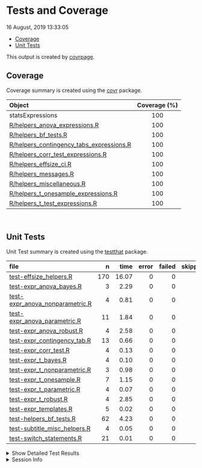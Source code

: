 Tests and Coverage
================
16 August, 2019 13:33:05

  - [Coverage](#coverage)
  - [Unit Tests](#unit-tests)

This output is created by
[covrpage](https://github.com/metrumresearchgroup/covrpage).

## Coverage

Coverage summary is created using the
[covr](https://github.com/r-lib/covr) package.

| Object                                                                                     | Coverage (%) |
| :----------------------------------------------------------------------------------------- | :----------: |
| statsExpressions                                                                           |     100      |
| [R/helpers\_anova\_expressions.R](../R/helpers_anova_expressions.R)                        |     100      |
| [R/helpers\_bf\_tests.R](../R/helpers_bf_tests.R)                                          |     100      |
| [R/helpers\_contingency\_tabs\_expressions.R](../R/helpers_contingency_tabs_expressions.R) |     100      |
| [R/helpers\_corr\_test\_expressions.R](../R/helpers_corr_test_expressions.R)               |     100      |
| [R/helpers\_effsize\_ci.R](../R/helpers_effsize_ci.R)                                      |     100      |
| [R/helpers\_messages.R](../R/helpers_messages.R)                                           |     100      |
| [R/helpers\_miscellaneous.R](../R/helpers_miscellaneous.R)                                 |     100      |
| [R/helpers\_t\_onesample\_expressions.R](../R/helpers_t_onesample_expressions.R)           |     100      |
| [R/helpers\_t\_test\_expressions.R](../R/helpers_t_test_expressions.R)                     |     100      |

<br>

## Unit Tests

Unit Test summary is created using the
[testthat](https://github.com/r-lib/testthat) package.

| file                                                                          |   n |  time | error | failed | skipped | warning |
| :---------------------------------------------------------------------------- | --: | ----: | ----: | -----: | ------: | ------: |
| [test-effsize\_helpers.R](testthat/test-effsize_helpers.R)                    | 170 | 16.07 |     0 |      0 |       0 |       0 |
| [test-expr\_anova\_bayes.R](testthat/test-expr_anova_bayes.R)                 |   3 |  2.29 |     0 |      0 |       0 |       0 |
| [test-expr\_anova\_nonparametric.R](testthat/test-expr_anova_nonparametric.R) |   4 |  0.81 |     0 |      0 |       0 |       0 |
| [test-expr\_anova\_parametric.R](testthat/test-expr_anova_parametric.R)       |  11 |  1.84 |     0 |      0 |       0 |       0 |
| [test-expr\_anova\_robust.R](testthat/test-expr_anova_robust.R)               |   4 |  2.58 |     0 |      0 |       0 |       0 |
| [test-expr\_contingency\_tab.R](testthat/test-expr_contingency_tab.R)         |  13 |  0.66 |     0 |      0 |       0 |       0 |
| [test-expr\_corr\_test.R](testthat/test-expr_corr_test.R)                     |   4 |  0.13 |     0 |      0 |       0 |       0 |
| [test-expr\_t\_bayes.R](testthat/test-expr_t_bayes.R)                         |   4 |  0.10 |     0 |      0 |       0 |       0 |
| [test-expr\_t\_nonparametric.R](testthat/test-expr_t_nonparametric.R)         |   3 |  0.98 |     0 |      0 |       0 |       0 |
| [test-expr\_t\_onesample.R](testthat/test-expr_t_onesample.R)                 |   7 |  1.15 |     0 |      0 |       0 |       0 |
| [test-expr\_t\_parametric.R](testthat/test-expr_t_parametric.R)               |   4 |  0.07 |     0 |      0 |       0 |       0 |
| [test-expr\_t\_robust.R](testthat/test-expr_t_robust.R)                       |   4 |  2.85 |     0 |      0 |       0 |       0 |
| [test-expr\_templates.R](testthat/test-expr_templates.R)                      |   5 |  0.02 |     0 |      0 |       0 |       0 |
| [test-helpers\_bf\_tests.R](testthat/test-helpers_bf_tests.R)                 |  62 |  4.23 |     0 |      0 |       0 |       0 |
| [test-subtitle\_misc\_helpers.R](testthat/test-subtitle_misc_helpers.R)       |   4 |  0.05 |     0 |      0 |       0 |       0 |
| [test-switch\_statements.R](testthat/test-switch_statements.R)                |  21 |  0.01 |     0 |      0 |       0 |       0 |

<details closed>

<summary> Show Detailed Test Results </summary>

| file                                                                               | context                                    | test                                                                  | status |  n |  time |
| :--------------------------------------------------------------------------------- | :----------------------------------------- | :-------------------------------------------------------------------- | :----- | -: | ----: |
| [test-effsize\_helpers.R](testthat/test-effsize_helpers.R#L11)                     | effsize\_t\_parametric                     | effsize works for Cohen’s d and Hedge’s g (between - without NA)      | PASS   | 29 |  0.03 |
| [test-effsize\_helpers.R](testthat/test-effsize_helpers.R#L181_L184)               | effsize\_t\_parametric                     | effsize works for Cohen’s d and Hedge’s g (between - with NA)         | PASS   | 24 |  0.03 |
| [test-effsize\_helpers.R](testthat/test-effsize_helpers.R#L329_L335)               | effsize\_t\_parametric                     | effsize works for Cohen’s d and Hedge’s g (within - without NA)       | PASS   | 26 |  0.03 |
| [test-effsize\_helpers.R](testthat/test-effsize_helpers.R#L534_L543)               | effsize\_t\_parametric                     | effsize works for Cohen’s d and Hedge’s g (within - with NA)          | PASS   | 23 |  0.07 |
| [test-effsize\_helpers.R](testthat/test-effsize_helpers.R#L756)                    | effsize\_t\_parametric                     | effsize works for one sample test                                     | PASS   | 14 |  0.01 |
| [test-effsize\_helpers.R](testthat/test-effsize_helpers.R#L827)                    | t1way\_ci                                  | t1way\_ci works                                                       | PASS   | 13 | 14.52 |
| [test-effsize\_helpers.R](testthat/test-effsize_helpers.R#L1006)                   | test\_yuend\_ci                            | Yuen’s test on trimmed means for dependent samples works              | PASS   | 18 |  1.09 |
| [test-effsize\_helpers.R](testthat/test-effsize_helpers.R#L1096)                   | robcor\_ci                                 | robcor\_ci works                                                      | PASS   | 23 |  0.29 |
| [test-expr\_anova\_bayes.R](testthat/test-expr_anova_bayes.R#L38)                  | expr\_anova\_bayes                         | expr\_anova\_bayes works (between-subjects)                           | PASS   |  1 |  0.04 |
| [test-expr\_anova\_bayes.R](testthat/test-expr_anova_bayes.R#L78)                  | expr\_anova\_bayes                         | expr\_anova\_bayes works (within-subjects)                            | PASS   |  1 |  0.23 |
| [test-expr\_anova\_bayes.R](testthat/test-expr_anova_bayes.R#L118)                 | expr\_anova\_bayes                         | expr\_anova\_bayes works (within-subjects) - with NA                  | PASS   |  1 |  2.02 |
| [test-expr\_anova\_nonparametric.R](testthat/test-expr_anova_nonparametric.R#L56)  | expr\_anova\_nonparametric                 | between-subjects - data with and without NAs                          | PASS   |  2 |  0.29 |
| [test-expr\_anova\_nonparametric.R](testthat/test-expr_anova_nonparametric.R#L161) | expr\_anova\_nonparametric                 | within-subjects - data with and without NAs                           | PASS   |  2 |  0.52 |
| [test-expr\_anova\_parametric.R](testthat/test-expr_anova_parametric.R#L57)        | expr\_anova\_parametric - between-subjects | parametric anova subtitles work (without NAs)                         | PASS   |  1 |  0.03 |
| [test-expr\_anova\_parametric.R](testthat/test-expr_anova_parametric.R#L130)       | expr\_anova\_parametric - between-subjects | parametric anova subtitles work (with NAs)                            | PASS   |  1 |  0.45 |
| [test-expr\_anova\_parametric.R](testthat/test-expr_anova_parametric.R#L189)       | expr\_anova\_parametric - between-subjects | parametric anova subtitles with partial omega-squared                 | PASS   |  1 |  0.10 |
| [test-expr\_anova\_parametric.R](testthat/test-expr_anova_parametric.R#L249)       | expr\_anova\_parametric - between-subjects | parametric anova subtitles with partial eta-squared and data with NAs | PASS   |  1 |  0.03 |
| [test-expr\_anova\_parametric.R](testthat/test-expr_anova_parametric.R#L360)       | expr\_anova\_parametric - between-subjects | parametric anova subtitles with partial eta-squared and data with NAs | PASS   |  2 |  0.12 |
| [test-expr\_anova\_parametric.R](testthat/test-expr_anova_parametric.R#L425)       | expr\_anova\_parametric - within-subjects  | parametric anova subtitles work (without NAs)                         | PASS   |  1 |  0.42 |
| [test-expr\_anova\_parametric.R](testthat/test-expr_anova_parametric.R#L485)       | expr\_anova\_parametric - within-subjects  | parametric anova subtitles work (with NAs)                            | PASS   |  2 |  0.21 |
| [test-expr\_anova\_parametric.R](testthat/test-expr_anova_parametric.R#L596)       | expr\_anova\_parametric - within-subjects  | parametric anova subtitles work (catch bad data)                      | PASS   |  1 |  0.39 |
| [test-expr\_anova\_parametric.R](testthat/test-expr_anova_parametric.R#L673_L703)  | expr\_anova\_parametric - within-subjects  | checking warning message when too few obs                             | PASS   |  1 |  0.09 |
| [test-expr\_anova\_robust.R](testthat/test-expr_anova_robust.R#L58)                | expr\_anova\_robust                        | expr\_anova\_robust works - between-subjects                          | PASS   |  2 |  2.53 |
| [test-expr\_anova\_robust.R](testthat/test-expr_anova_robust.R#L155)               | expr\_anova\_robust                        | expr\_anova\_robust works - within-subjects                           | PASS   |  2 |  0.05 |
| [test-expr\_contingency\_tab.R](testthat/test-expr_contingency_tab.R#L60)          | expr\_contingency\_tab                     | expr\_contingency\_tab works - data without NAs                       | PASS   |  2 |  0.28 |
| [test-expr\_contingency\_tab.R](testthat/test-expr_contingency_tab.R#L176)         | expr\_contingency\_tab                     | expr\_contingency\_tab works - data with NAs                          | PASS   |  1 |  0.03 |
| [test-expr\_contingency\_tab.R](testthat/test-expr_contingency_tab.R#L260)         | expr\_contingency\_tab\_paired             | paired expr\_contingency\_tab works - counts data without NAs         | PASS   |  1 |  0.05 |
| [test-expr\_contingency\_tab.R](testthat/test-expr_contingency_tab.R#L359)         | expr\_contingency\_tab\_paired             | paired expr\_contingency\_tab works - with NAs                        | PASS   |  1 |  0.05 |
| [test-expr\_contingency\_tab.R](testthat/test-expr_contingency_tab.R#L442)         | expr\_contingency\_tab\_paired             | paired data 4-by-4                                                    | PASS   |  1 |  0.06 |
| [test-expr\_contingency\_tab.R](testthat/test-expr_contingency_tab.R#L502)         | expr\_contingency\_tab\_gof                | Goodness of Fit expr\_contingency\_tab works without counts           | PASS   |  2 |  0.07 |
| [test-expr\_contingency\_tab.R](testthat/test-expr_contingency_tab.R#L599)         | expr\_contingency\_tab\_gof                | Goodness of Fit expr\_contingency\_tab works with counts              | PASS   |  1 |  0.06 |
| [test-expr\_contingency\_tab.R](testthat/test-expr_contingency_tab.R#L653)         | expr\_contingency\_tab\_gof                | works with dataframes with NAs and with ratio                         | PASS   |  1 |  0.03 |
| [test-expr\_contingency\_tab.R](testthat/test-expr_contingency_tab.R#L668_L671)    | expr\_contingency\_tab\_gof                | works even in edge cases                                              | PASS   |  3 |  0.03 |
| [test-expr\_corr\_test.R](testthat/test-expr_corr_test.R#L54)                      | expr\_corr\_test                           | expr\_corr\_test works - nonparametric                                | PASS   |  1 |  0.08 |
| [test-expr\_corr\_test.R](testthat/test-expr_corr_test.R#L112)                     | expr\_corr\_test                           | expr\_corr\_test works - parametric                                   | PASS   |  1 |  0.02 |
| [test-expr\_corr\_test.R](testthat/test-expr_corr_test.R#L169)                     | expr\_corr\_test                           | expr\_corr\_test works - robust                                       | PASS   |  1 |  0.01 |
| [test-expr\_corr\_test.R](testthat/test-expr_corr_test.R#L211)                     | expr\_corr\_test                           | expr\_corr\_test works - bayes                                        | PASS   |  1 |  0.02 |
| [test-expr\_t\_bayes.R](testthat/test-expr_t_bayes.R#L42)                          | expr\_t\_bayes                             | expr\_t\_bayes works - between-subjects design                        | PASS   |  1 |  0.02 |
| [test-expr\_t\_bayes.R](testthat/test-expr_t_bayes.R#L83)                          | expr\_t\_bayes                             | expr\_t\_bayes works - between-subjects design - with NA              | PASS   |  1 |  0.01 |
| [test-expr\_t\_bayes.R](testthat/test-expr_t_bayes.R#L160)                         | expr\_t\_bayes                             | expr\_t\_bayes\_paired works - within-subjects design                 | PASS   |  1 |  0.04 |
| [test-expr\_t\_bayes.R](testthat/test-expr_t_bayes.R#L199)                         | expr\_t\_bayes                             | expr\_t\_bayes\_paired works - within-subjects design - with NA       | PASS   |  1 |  0.03 |
| [test-expr\_t\_nonparametric.R](testthat/test-expr_t_nonparametric.R#L51)          | expr\_t\_nonparametric                     | expr\_t\_nonparametric works - between-subjects design                | PASS   |  1 |  0.72 |
| [test-expr\_t\_nonparametric.R](testthat/test-expr_t_nonparametric.R#L97_L101)     | expr\_t\_nonparametric                     | expr\_t\_nonparametric works - within-subjects design                 | PASS   |  2 |  0.26 |
| [test-expr\_t\_onesample.R](testthat/test-expr_t_onesample.R#L198)                 | expr\_t\_onesample                         | expr\_t\_onesample parametric works                                   | PASS   |  4 |  0.04 |
| [test-expr\_t\_onesample.R](testthat/test-expr_t_onesample.R#L255)                 | expr\_t\_onesample                         | expr\_t\_onesample non-parametric works                               | PASS   |  1 |  1.07 |
| [test-expr\_t\_onesample.R](testthat/test-expr_t_onesample.R#L305)                 | expr\_t\_onesample                         | expr\_t\_onesample robust works                                       | PASS   |  1 |  0.03 |
| [test-expr\_t\_onesample.R](testthat/test-expr_t_onesample.R#L346)                 | expr\_t\_onesample                         | expr\_t\_onesample bayes factor works                                 | PASS   |  1 |  0.01 |
| [test-expr\_t\_parametric.R](testthat/test-expr_t_parametric.R#L61)                | expr\_t\_parametric                        | parametric t-test works (between-subjects without NAs)                | PASS   |  1 |  0.02 |
| [test-expr\_t\_parametric.R](testthat/test-expr_t_parametric.R#L125)               | expr\_t\_parametric                        | parametric t-test works (between-subjects with NAs)                   | PASS   |  1 |  0.00 |
| [test-expr\_t\_parametric.R](testthat/test-expr_t_parametric.R#L183)               | expr\_t\_parametric                        | parametric t-test works (within-subjects without NAs)                 | PASS   |  1 |  0.03 |
| [test-expr\_t\_parametric.R](testthat/test-expr_t_parametric.R#L239)               | expr\_t\_parametric                        | parametric t-test works (within-subjects with NAs)                    | PASS   |  1 |  0.02 |
| [test-expr\_t\_robust.R](testthat/test-expr_t_robust.R#L54)                        | expr\_t\_robust                            | expr\_t\_robust - within-subjects - without NAs                       | PASS   |  2 |  1.57 |
| [test-expr\_t\_robust.R](testthat/test-expr_t_robust.R#L128)                       | expr\_t\_robust                            | expr\_t\_robust - within-subjects - with NAs                          | PASS   |  1 |  0.83 |
| [test-expr\_t\_robust.R](testthat/test-expr_t_robust.R#L183)                       | expr\_t\_robust                            | expr\_t\_robust - between-subjects - without NAs                      | PASS   |  1 |  0.45 |
| [test-expr\_templates.R](testthat/test-expr_templates.R#L56)                       | expr\_templates                            | checking if subtitle template works without any parameter             | PASS   |  1 |  0.00 |
| [test-expr\_templates.R](testthat/test-expr_templates.R#L116)                      | expr\_templates                            | checking if subtitle template works with a single parameter           | PASS   |  2 |  0.00 |
| [test-expr\_templates.R](testthat/test-expr_templates.R#L197)                      | expr\_templates                            | checking if subtitle template works with two parameters               | PASS   |  2 |  0.02 |
| [test-helpers\_bf\_tests.R](testthat/test-helpers_bf_tests.R#L20)                  | helpers\_bf\_tests                         | bayes factor (correlation)                                            | PASS   |  5 |  0.02 |
| [test-helpers\_bf\_tests.R](testthat/test-helpers_bf_tests.R#L57)                  | helpers\_bf\_tests                         | bayes factor (independent samples t-test)                             | PASS   |  6 |  0.03 |
| [test-helpers\_bf\_tests.R](testthat/test-helpers_bf_tests.R#L103)                 | helpers\_bf\_tests                         | bayes factor (paired t-test)                                          | PASS   |  7 |  0.04 |
| [test-helpers\_bf\_tests.R](testthat/test-helpers_bf_tests.R#L144)                 | helpers\_bf\_tests                         | bayes factor (one sample t-test)                                      | PASS   |  7 |  0.02 |
| [test-helpers\_bf\_tests.R](testthat/test-helpers_bf_tests.R#L210)                 | helpers\_bf\_tests                         | bayes factor (between-subjects - anova)                               | PASS   |  9 |  0.09 |
| [test-helpers\_bf\_tests.R](testthat/test-helpers_bf_tests.R#L318)                 | helpers\_bf\_tests                         | bayes factor (within-subjects - anova)                                | PASS   |  9 |  0.71 |
| [test-helpers\_bf\_tests.R](testthat/test-helpers_bf_tests.R#L383)                 | helpers\_bf\_tests                         | bayes factor (proportion test)                                        | PASS   |  6 |  3.25 |
| [test-helpers\_bf\_tests.R](testthat/test-helpers_bf_tests.R#L477)                 | helpers\_bf\_tests                         | bayes factor (contingency tab)                                        | PASS   | 10 |  0.07 |
| [test-helpers\_bf\_tests.R](testthat/test-helpers_bf_tests.R#L553)                 | helpers\_bf\_tests                         | bayes factor caption maker check                                      | PASS   |  1 |  0.00 |
| [test-helpers\_bf\_tests.R](testthat/test-helpers_bf_tests.R#L583_L601)            | helpers\_bf\_tests                         | bayes factor caption maker check                                      | PASS   |  2 |  0.00 |
| [test-subtitle\_misc\_helpers.R](testthat/test-subtitle_misc_helpers.R#L27)        | long\_to\_wide\_converter                  | long\_to\_wide\_converter works                                       | PASS   |  4 |  0.05 |
| [test-switch\_statements.R](testthat/test-switch_statements.R#L8)                  | switch statements                          | switch for effct size type works                                      | PASS   | 13 |  0.00 |
| [test-switch\_statements.R](testthat/test-switch_statements.R#L30)                 | switch statements                          | switch for stats type works                                           | PASS   |  8 |  0.01 |

</details>

<details>

<summary> Session Info </summary>

| Field    | Value                            |
| :------- | :------------------------------- |
| Version  | R version 3.6.1 (2019-07-05)     |
| Platform | x86\_64-w64-mingw32/x64 (64-bit) |
| Running  | Windows 10 x64 (build 16299)     |
| Language | English\_United States           |
| Timezone | America/New\_York                |

| Package  | Version |
| :------- | :------ |
| testthat | 2.2.1   |
| covr     | 3.3.0   |
| covrpage | 0.0.70  |

</details>

<!--- Final Status : pass --->
